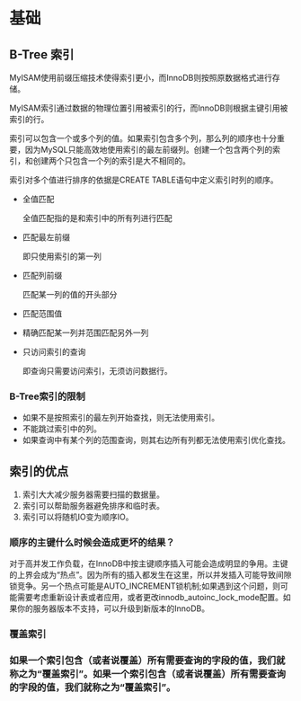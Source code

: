 # 基础

## B-Tree 索引

MyISAM使用前缀压缩技术使得索引更小，而InnoDB则按照原数据格式进行存储。

MyISAM索引通过数据的物理位置引用被索引的行，而InnoDB则根据主键引用被索引的行。

索引可以包含一个或多个列的值。如果索引包含多个列，那么列的顺序也十分重要，因为MySQL只能高效地使用索引的最左前缀列。创建一个包含两个列的索引，和创建两个只包含一个列的索引是大不相同的。

索引对多个值进行排序的依据是CREATE TABLE语句中定义索引时列的顺序。

- 全值匹配

  全值匹配指的是和索引中的所有列进行匹配

- 匹配最左前缀

  即只使用索引的第一列

- 匹配列前缀

  匹配某一列的值的开头部分

- 匹配范围值

- 精确匹配某一列并范围匹配另外一列

- 只访问索引的查询

  即查询只需要访问索引，无须访问数据行。

### B-Tree索引的限制

- 如果不是按照索引的最左列开始查找，则无法使用索引。
- 不能跳过索引中的列。
- 如果查询中有某个列的范围查询，则其右边所有列都无法使用索引优化查找。

## 索引的优点 

1. 索引大大减少服务器需要扫描的数据量。
2. 索引可以帮助服务器避免排序和临时表。
3. 索引可以将随机IO变为顺序IO。

### 顺序的主键什么时候会造成更坏的结果？

对于高并发工作负载，在InnoDB中按主键顺序插入可能会造成明显的争用。主键的上界会成为“热点”。因为所有的插入都发生在这里，所以并发插入可能导致间隙锁竞争。另一个热点可能是AUTO_INCREMENT锁机制;如果遇到这个问题，则可能需要考虑重新设计表或者应用，或者更改innodb_autoinc_lock_mode配置。如果你的服务器版本不支持，可以升级到新版本的InnoDB。

### 覆盖索引

### 如果一个索引包含（或者说覆盖）所有需要查询的字段的值，我们就称之为“覆盖索引”。如果一个索引包含（或者说覆盖）所有需要查询的字段的值，我们就称之为“覆盖索引”。